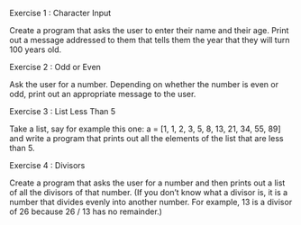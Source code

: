 Exercise 1 : Character Input

Create a program that asks the user to enter their name and their age. Print out a message addressed to them that tells them the year that they will turn 100 years old.

Exercise 2 : Odd or Even

Ask the user for a number. Depending on whether the number is even or odd, print out an appropriate message to the user.

Exercise 3 : List Less Than 5

Take a list, say for example this one:
  a = [1, 1, 2, 3, 5, 8, 13, 21, 34, 55, 89]
and write a program that prints out all the elements of the list that are less than 5.

Exercise 4 : Divisors

Create a program that asks the user for a number and then prints out a list of all the divisors of that number. (If you don’t know what a divisor is, it is a number that divides evenly into another number. For example, 13 is a divisor of 26 because 26 / 13 has no remainder.)
